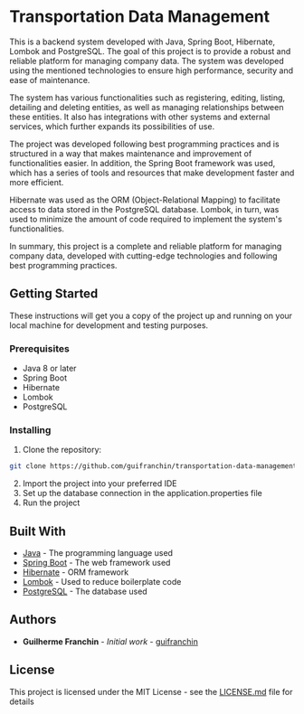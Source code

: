 # Transportation Data Management

This is a backend system developed with Java, Spring Boot, Hibernate, Lombok and PostgreSQL. The goal of this project is to provide a robust and reliable platform for managing company data. The system was developed using the mentioned technologies to ensure high performance, security and ease of maintenance.

The system has various functionalities such as registering, editing, listing, detailing and deleting entities, as well as managing relationships between these entities. It also has integrations with other systems and external services, which further expands its possibilities of use.

The project was developed following best programming practices and is structured in a way that makes maintenance and improvement of functionalities easier. In addition, the Spring Boot framework was used, which has a series of tools and resources that make development faster and more efficient.

Hibernate was used as the ORM (Object-Relational Mapping) to facilitate access to data stored in the PostgreSQL database. Lombok, in turn, was used to minimize the amount of code required to implement the system's functionalities.

In summary, this project is a complete and reliable platform for managing company data, developed with cutting-edge technologies and following best programming practices.

## Getting Started

These instructions will get you a copy of the project up and running on your local machine for development and testing purposes.

### Prerequisites

- Java 8 or later
- Spring Boot
- Hibernate
- Lombok
- PostgreSQL

### Installing

1. Clone the repository:
```bash
git clone https://github.com/guifranchin/transportation-data-management.git
```
2. Import the project into your preferred IDE
3. Set up the database connection in the application.properties file
4. Run the project

## Built With

* [Java](https://www.java.com/) - The programming language used
* [Spring Boot](https://spring.io/projects/spring-boot) - The web framework used
* [Hibernate](http://hibernate.org/) - ORM framework
* [Lombok](https://projectlombok.org/) - Used to reduce boilerplate code
* [PostgreSQL](https://www.postgresql.org/) - The database used

## Authors

* **Guilherme Franchin** - *Initial work* - [guifranchin](https://github.com/guifranchin)
## License

This project is licensed under the MIT License - see the [LICENSE.md](LICENSE.md) file for details
